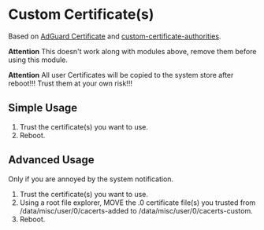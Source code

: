 # Custom Certificate(s)

Based on [AdGuard Certificate](https://github.com/AdguardTeam/adguardcert) and [custom-certificate-authorities](https://github.com/Magisk-Modules-Alt-Repo/custom-certificate-authorities).

**Attention**
This doesn't work along with modules above, remove them before using this module.

**Attention**
All user Certificates will be copied to the system store after reboot!!!
Trust them at your own risk!!!

## Simple Usage
1. Trust the certificate(s) you want to use.
2. Reboot.

## Advanced Usage

Only if you are annoyed by the system notification.

1. Trust the certificate(s) you want to use.
2. Using a root file explorer, MOVE the .0 certificate file(s) you trusted from /data/misc/user/0/cacerts-added to /data/misc/user/0/cacerts-custom.
3. Reboot.
